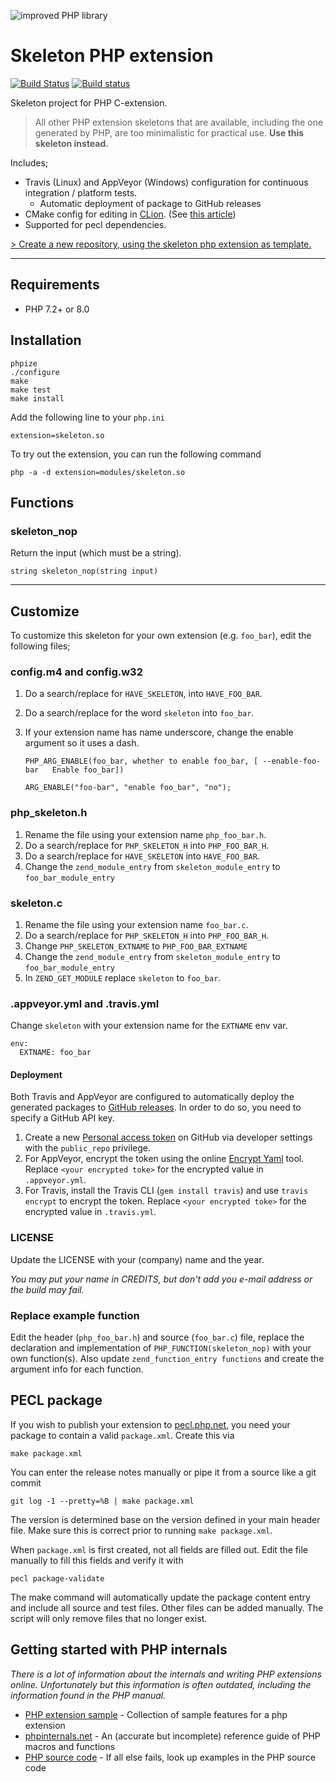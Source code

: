 ![improved PHP library](https://user-images.githubusercontent.com/100821/46372249-e5eb7500-c68a-11e8-801a-2ee57da3e5e3.png)

# Skeleton PHP extension

[![Build Status](https://travis-ci.org/improved-php-library/skeleton-php-ext.svg?branch=master)](https://travis-ci.org/improved-php-library/skeleton-php-ext)
[![Build status](https://ci.appveyor.com/api/projects/status/7rof1vr8mv4kam17/branch/master?svg=true)](https://ci.appveyor.com/project/jasny/skeleton-php-ext/branch/master)

Skeleton project for PHP C-extension.

> All other PHP extension skeletons that are available, including the one generated by PHP, are too minimalistic for
> practical use. **Use this skeleton instead.**

Includes;

* Travis (Linux) and AppVeyor (Windows) configuration for continuous integration / platform tests.
  * Automatic deployment of package to GitHub releases
* CMake config for editing in [CLion](https://www.jetbrains.com/clion/). (See [this article](https://dev.to/jasny/developing-a-php-extension-in-clion-3oo1))
* Supported for pecl dependencies.

[> Create a new repository, using the skeleton php extension as template.](https://github.com/improved-php-library/skeleton-php-ext/generate)

---

## Requirements

* PHP 7.2+ or 8.0

## Installation

    phpize
    ./configure
    make
    make test
    make install

Add the following line to your `php.ini`

    extension=skeleton.so

To try out the extension, you can run the following command

    php -a -d extension=modules/skeleton.so

## Functions

### skeleton_nop

Return the input (which must be a string).

    string skeleton_nop(string input)

---

## Customize

To customize this skeleton for your own extension (e.g. `foo_bar`), edit the following files;

### config.m4 and config.w32

1. Do a search/replace for `HAVE_SKELETON`, into `HAVE_FOO_BAR`.
2. Do a search/replace for the word `skeleton` into `foo_bar`.
3. If your extension name has name underscore, change the enable argument so it uses a dash.

    ```
    PHP_ARG_ENABLE(foo_bar, whether to enable foo_bar, [ --enable-foo-bar   Enable foo_bar])
    ```
    
    ```
    ARG_ENABLE("foo-bar", "enable foo_bar", "no");
    ```

### php_skeleton.h

1. Rename the file using your extension name `php_foo_bar.h`.
2. Do a search/replace for `PHP_SKELETON_H` into `PHP_FOO_BAR_H`.
3. Do a search/replace for `HAVE_SKELETON` into `HAVE_FOO_BAR`.
4. Change the `zend_module_entry` from `skeleton_module_entry` to `foo_bar_module_entry`

### skeleton.c

1. Rename the file using your extension name `foo_bar.c`.
2. Do a search/replace for `PHP_SKELETON_H` into `PHP_FOO_BAR_H`.
3. Change `PHP_SKELETON_EXTNAME` to `PHP_FOO_BAR_EXTNAME`
4. Change the `zend_module_entry` from `skeleton_module_entry` to `foo_bar_module_entry`
5. In `ZEND_GET_MODULE` replace `skeleton` to `foo_bar`.

### .appveyor.yml and .travis.yml

Change `skeleton` with your extension name for the `EXTNAME` env var.

```
env:
  EXTNAME: foo_bar
```

#### Deployment

Both Travis and AppVeyor are configured to automatically deploy the generated packages to
[GitHub releases](https://help.github.com/en/articles/creating-releases). In order to do so, you need to specify a
GitHub API key.

1. Create a new [Personal access token](https://github.com/settings/tokens) on GitHub via developer settings with the
    `public_repo` privilege.
2. For AppVeyor, encrypt the token using the online [Encrypt Yaml](https://ci.appveyor.com/tools/encrypt) tool. Replace
    `<your encrypted toke>` for the encrypted value in `.appveyor.yml`.
3. For Travis, install the Travis CLI (`gem install travis`) and use `travis encrypt` to encrypt the token. Replace
    `<your encrypted toke>` for the encrypted value in `.travis.yml`.

### LICENSE

Update the LICENSE with your (company) name and the year.

_You may put your name in CREDITS, but don't add you e-mail address or the build may fail._

### Replace example function

Edit the header (`php_foo_bar.h`) and source (`foo_bar.c`) file, replace the declaration and implementation of
`PHP_FUNCTION(skeleton_nop)` with your own function(s). Also update `zend_function_entry functions` and create
the argument info for each function.

## PECL package

If you wish to publish your extension to [pecl.php.net](PECL), you need your package to contain a valid `package.xml`.
Create this via

    make package.xml

You can enter the release notes manually or pipe it from a source like a git commit

    git log -1 --pretty=%B | make package.xml

The version is determined base on the version defined in your main header file. Make sure this is correct prior to
running `make package.xml`.

When `package.xml` is first created, not all fields are filled out. Edit the file manually to fill this fields and
verify it with

    pecl package-validate

The make command will automatically update the package content entry and include all source and test files. Other files
can be added manually. The script will only remove files that no longer exist.

## Getting started with PHP internals

_There is a lot of information about the internals and writing PHP extensions online. Unfortunately but this information
is often outdated, including the information found in the PHP manual._

* [PHP extension sample](https://github.com/ThomasWeinert/php-extension-sample) - Collection of sample features for a
    php extension
* [phpinternals.net](https://phpinternals.net/) - An (accurate but incomplete) reference guide of PHP macros and
    functions
* [PHP source code](https://github.com/php/php-src) - If all else fails, look up examples in the PHP source code

